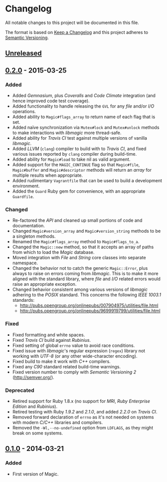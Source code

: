 # Changelog

All notable changes to this project will be documented in this file.

The format is based on [Keep a Changelog](http://keepachangelog.com/en/1.0.0/)
and this project adheres to [Semantic Versioning](http://semver.org/spec/v2.0.0.html).

## [Unreleased]

## [0.2.0] - 2015-03-25
### Added

- Added _Gemnasium_, plus _Coveralls_ and _Code Climate_ integration (and hence improved code test coverage).
- Added functionality to handle releasing the `GVL` for any _file_ and/or _I/O_ operations.
- Added ability to `Magic#flags_array` to return name of each flag that is set.
- Added naïve synchronization via `Mutex#lock` and `Mutex#unlock` methods to make interactions with _libmagic_ more thread-safe.
- Added ability for _Travis CI_ test against multiple versions of vanilla _libmagic_.
- Added _LLVM_ (`clang`) compiler to build with to _Travis CI_, and fixed various issues reported by `clang` compiler during build-time.
- Added ability for `Magic#load` to take nil as valid argument.
- Added support for the `MAGIC_CONTINUE` flag so that `Magic#file`, `Magic#buffer` and `Magic#descriptor` methods will return an _array_ for multiple results when appropriate.
- Added rudimentary `Vagrantfile` that can be used to build a development environment.
- Added the `Guard` Ruby gem for convenience, with an appropriate `Guardfile`.

### Changed

- Re-factored the _API_ and cleaned up small portions of code and documentation.
- Changed `Magic#version_array` and `Magic#version_string` methods to be a singleton methods.
- Renamed the `Magic#flags_array` method to `Magic#flags_to_a`.
- Changed the `Magic::new` method, so that it accepts an array of paths from which to load the _Magic_ database.
- Moved integration with _File_ and _String_ core classes into separate namespace.
- Changed the behavior not to catch the generic `Magic::Error`, plus always to raise on errors coming from _libmagic_. This is to make it more aligned with the standard library, where _file_ and _I/O_ related errors would raise an appropriate exception.
- Changed behavior consistent among various versions of _libmagic_ adhering to the _POSIX_ standard. This concerns the following _IEEE 1003.1_ standards:
  - http://pubs.opengroup.org/onlinepubs/007904975/utilities/file.html
  - http://pubs.opengroup.org/onlinepubs/9699919799/utilities/file.html

### Fixed

- Fixed formatting and white spaces.
- Fixed _Travis CI_ build against _Rubinius_.
- Fixed setting of global `errno` value to avoid race conditions.
- Fixed issue with _libmagic_'s regular expression (`regex`) library not working with _UTF-8_ (or any other wide-character encoding).
- Fixed build to make it work with _C++_ compilers.
- Fixed any _C90_ standard related build-time warnings.
- Fixed version number to comply with _Semantic Versioning 2_ (http://semver.org/).

### Deprecated

- Retired support for Ruby 1.8.x (no support for _MRI_, _Ruby Enterprise Edition_ and _Rubinius_).
- Retired testing with Ruby _1.9.2_ and _2.1.0_, and added _2.2.0_ on _Travis CI_.
- Removed forward declaration of `errno` as it's not needed on systems with modern _C/C++_ libraries and compilers.
- Removed the `-Wl,--no-undefined` option from `LDFLAGS`, as they might break on some systems.

## [0.1.0] - 2014-03-21
### Added

- First version of Magic.

[Unreleased]: https://github.com/kwilczynski/ruby-magic/compare/v0.2.0...HEAD
[0.2.0]: https://github.com/kwilczynski/ruby-magic/compare/v0.1.0...v0.2.0
[0.1.0]: https://github.com/kwilczynski/ruby-magic/compare/29e6c26...v0.1.0
